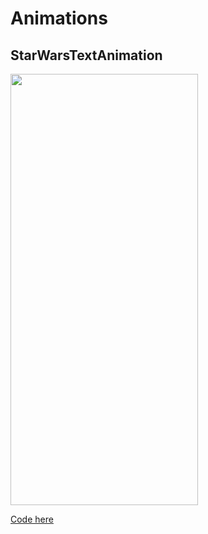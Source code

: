 # Animations

## StarWarsTextAnimation

<img src="/Gifs/StarWarsAnimation.gif" width="300" height="690">

[Code here](/AnimationsSwiftUI/AnimationsSwiftUI/StarWarsTextAnimation/StarWarsTextView.swift)
